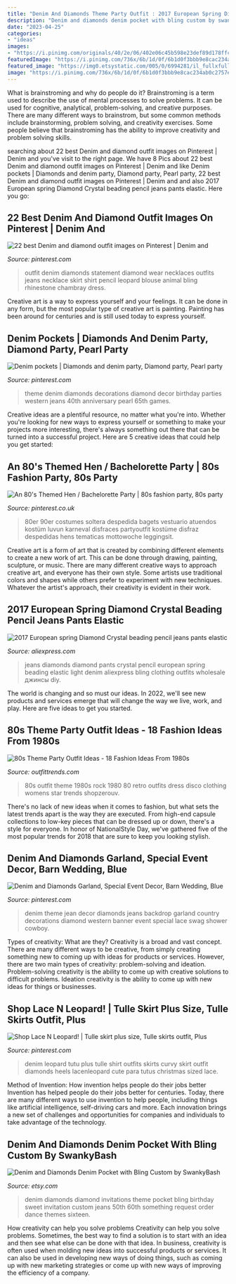 ```yaml
---
title: "Denim And Diamonds Theme Party Outfit : 2017 European Spring Diamond Crystal Beading Pencil Jeans Pants Elastic"
description: "Denim and diamonds denim pocket with bling custom by swankybash"
date: "2023-04-25"
categories:
- "ideas"
images:
- "https://i.pinimg.com/originals/40/2e/06/402e06c45b598e23def89d178ffcb2e1.jpg"
featuredImage: "https://i.pinimg.com/736x/6b/1d/0f/6b1d0f3bbb9e8cac234ab0c2757ef28b--report-statement-necklaces.jpg"
featured_image: "https://img0.etsystatic.com/005/0/6994281/il_fullxfull.469608904_bkq5.jpg"
image: "https://i.pinimg.com/736x/6b/1d/0f/6b1d0f3bbb9e8cac234ab0c2757ef28b--report-statement-necklaces.jpg"
---
```



What is brainstroming and why do people do it?
Brainstroming is a term used to describe the use of mental processes to solve problems. It can be used for cognitive, analytical, problem-solving, and creative purposes. There are many different ways to brainstrom, but some common methods include brainstorming, problem solving, and creativity exercises. Some people believe that brainstroming has the ability to improve creativity and problem solving skills.

	

		
searching about 22 best Denim and diamond outfit images on Pinterest | Denim and you've visit to the right page. We have 8 Pics about 22 best Denim and diamond outfit images on Pinterest | Denim and like Denim pockets | Diamonds and denim party, Diamond party, Pearl party, 22 best Denim and diamond outfit images on Pinterest | Denim and and also 2017 European spring Diamond Crystal beading pencil jeans pants elastic. Here you go:
		
    
## 22 Best Denim And Diamond Outfit Images On Pinterest | Denim And

<img loading=lazy src="https://i.pinimg.com/736x/6b/1d/0f/6b1d0f3bbb9e8cac234ab0c2757ef28b--report-statement-necklaces.jpg" onerror="this.onerror=null;this.src='https://tse1.mm.bing.net/th?id=OIP.XkGEbeSx4eULjpMiTuKpmAHaHa&amp;pid=15.1';" alt="22 best Denim and diamond outfit images on Pinterest | Denim and">

_Source: pinterest.com_

>outfit denim diamonds statement diamond wear necklaces outfits jeans necklace skirt shirt pencil leopard blouse animal bling rhinestone chambray dress. 

	

Creative art is a way to express yourself and your feelings. It can be done in any form, but the most popular type of creative art is painting. Painting has been around for centuries and is still used today to express yourself.

    
## Denim Pockets | Diamonds And Denim Party, Diamond Party, Pearl Party

<img loading=lazy src="https://i.pinimg.com/originals/40/2e/06/402e06c45b598e23def89d178ffcb2e1.jpg" onerror="this.onerror=null;this.src='https://tse2.mm.bing.net/th?id=OIP.JQbqS3aW4wdKjDdVaxO_0gHaNK&amp;pid=15.1';" alt="Denim pockets | Diamonds and denim party, Diamond party, Pearl party">

_Source: pinterest.com_

>theme denim diamonds decorations diamond decor birthday parties western jeans 40th anniversary pearl 65th games. 

	

Creative ideas are a plentiful resource, no matter what you're into. Whether you're looking for new ways to express yourself or something to make your projects more interesting, there's always something out there that can be turned into a successful project. Here are 5 creative ideas that could help you get started: 

    
## An 80&#039;s Themed Hen / Bachelorette Party | 80s Fashion Party, 80s Party

<img loading=lazy src="https://i.pinimg.com/736x/c8/44/6f/c8446f24e952a7e1e57a6a15fb629e2d.jpg" onerror="this.onerror=null;this.src='https://tse2.mm.bing.net/th?id=OIP.cHrF94qDwZmoUMIMkcxvQAHaGl&amp;pid=15.1';" alt="An 80&#039;s Themed Hen / Bachelorette Party | 80s fashion party, 80s party">

_Source: pinterest.co.uk_

>80er 90er costumes soltera despedida bagets vestuario atuendos kostüm luvun karneval disfraces partyoutfit kostüme disfraz despedidas hens tematicas mottowoche leggingsit. 

	

Creative art is a form of art that is created by combining different elements to create a new work of art. This can be done through drawing, painting, sculpture, or music. There are many different creative ways to approach creative art, and everyone has their own style. Some artists use traditional colors and shapes while others prefer to experiment with new techniques. Whatever the artist's approach, their creativity is evident in their work.

    
## 2017 European Spring Diamond Crystal Beading Pencil Jeans Pants Elastic

<img loading=lazy src="https://ae01.alicdn.com/kf/HTB1tWkuKpXXXXbGXXXXq6xXFXXXB/2017-European-spring-Diamond-Crystal-beading-pencil-jeans-pants-elastic-light-blue-diamonds-jeans.jpg" onerror="this.onerror=null;this.src='https://tse4.mm.bing.net/th?id=OIP.XLOEDe_dMDBDFPuyFeFAaAHaIB&amp;pid=15.1';" alt="2017 European spring Diamond Crystal beading pencil jeans pants elastic">

_Source: aliexpress.com_

>jeans diamonds diamond pants crystal pencil european spring beading elastic light denim aliexpress bling clothing outfits wholesale джинсы diy. 

	

The world is changing and so must our ideas. In 2022, we'll see new products and services emerge that will change the way we live, work, and play. Here are five ideas to get you started.

    
## 80s Theme Party Outfit Ideas - 18 Fashion Ideas From 1980s

<img loading=lazy src="https://www.outfittrends.com/wp-content/uploads/2016/02/4-1.jpg" onerror="this.onerror=null;this.src='https://tse3.mm.bing.net/th?id=OIP.5mSJrg77iHikUKLHwyE-FAHaLJ&amp;pid=15.1';" alt="80s Theme Party Outfit Ideas - 18 Fashion Ideas From 1980s">

_Source: outfittrends.com_

>80s outfit theme 1980s rock 1980 80 retro outfits dress disco clothing womens star trends shopzerouv. 

	

There's no lack of new ideas when it comes to fashion, but what sets the latest trends apart is the way they are executed. From high-end capsule collections to low-key pieces that can be dressed up or down, there's a style for everyone. In honor of NationalStyle Day, we've gathered five of the most popular trends for 2018 that are sure to keep you looking stylish.

    
## Denim And Diamonds Garland, Special Event Decor, Barn Wedding, Blue

<img loading=lazy src="https://i.pinimg.com/736x/7c/dc/92/7cdc926f73f7d062a5da0b3e8e0ebcb3.jpg?b=t" onerror="this.onerror=null;this.src='https://tse4.mm.bing.net/th?id=OIP.AX9Nyji7Eq6ARqF9Q_oSyAHaK_&amp;pid=15.1';" alt="Denim and Diamonds Garland, Special Event Decor, Barn Wedding, Blue">

_Source: pinterest.com_

>denim theme jean decor diamonds jeans backdrop garland country decorations diamond western banner event special lace swag shower cowboy. 

	

Types of creativity: What are they?
Creativity is a broad and vast concept. There are many different ways to be creative, from simply creating something new to coming up with ideas for products or services. However, there are two main types of creativity: problem-solving and ideation. Problem-solving creativity is the ability to come up with creative solutions to difficult problems. Ideation creativity is the ability to come up with new ideas for things or businesses.

    
## Shop Lace N Leopard! | Tulle Skirt Plus Size, Tulle Skirts Outfit, Plus

<img loading=lazy src="https://i.pinimg.com/736x/23/ab/72/23ab72c7d3bfb348a71e07b7dbed6c0b--denim-and-diamonds-shower-outfits.jpg" onerror="this.onerror=null;this.src='https://tse4.mm.bing.net/th?id=OIP.dx7xCOffqCKIu8IhfHviswHaHn&amp;pid=15.1';" alt="Shop Lace N Leopard! | Tulle skirt plus size, Tulle skirts outfit, Plus">

_Source: pinterest.com_

>denim leopard tutu plus tulle shirt outfits skirts curvy skirt outfit diamonds heels lacenleopard cute para tutus christmas sized lace. 

	

Method of Invention: How invention helps people do their jobs better
Invention has helped people do their jobs better for centuries. Today, there are many different ways to use invention to help people, including things like artificial intelligence, self-driving cars and more. Each innovation brings a new set of challenges and opportunities for companies and individuals to take advantage of the technology.

    
## Denim And Diamonds Denim Pocket With Bling Custom By SwankyBash

<img loading=lazy src="https://img0.etsystatic.com/005/0/6994281/il_fullxfull.469608904_bkq5.jpg" onerror="this.onerror=null;this.src='https://tse2.mm.bing.net/th?id=OIP.qdXL9QNL7tVB82yquah1-gHaGH&amp;pid=15.1';" alt="Denim and Diamonds Denim Pocket with Bling Custom by SwankyBash">

_Source: etsy.com_

>denim diamonds diamond invitations theme pocket bling birthday sweet invitation custom jeans 50th 60th something request order dance themes sixteen. 

	

How creativity can help you solve problems
Creativity can help you solve problems. Sometimes, the best way to find a solution is to start with an idea and then see what else can be done with that idea. In business, creativity is often used when molding new ideas into successful products or services. It can also be used in developing new ways of doing things, such as coming up with new marketing strategies or come up with new ways of improving the efficiency of a company.

